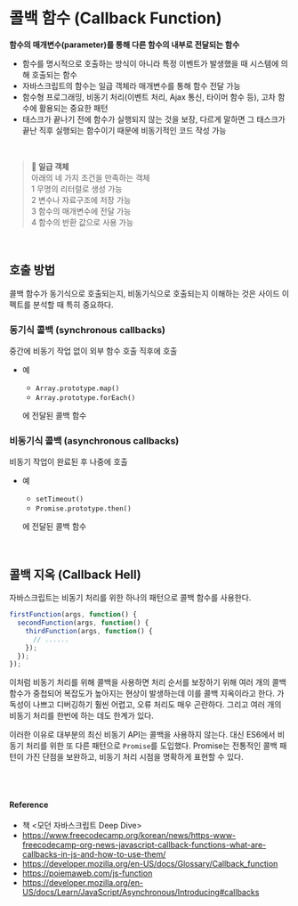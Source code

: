 # 콜백 함수 (Callback Function)
**함수의 매개변수(parameter)를 통해 다른 함수의 내부로 전달되는 함수**
- 함수를 명시적으로 호출하는 방식이 아니라 특정 이벤트가 발생했을 때 시스템에 의해 호출되는 함수
- 자바스크립트의 함수는 일급 객체라 매개변수를 통해 함수 전달 가능
- 함수형 프로그래밍, 비동기 처리(이벤트 처리, Ajax 통신, 타이머 함수 등), 고차 함수에 활용되는 중요한 패턴
- 태스크가 끝나기 전에 함수가 실행되지 않는 것을 보장, 다르게 말하면 그 태스크가 끝난 직후 실행되는 함수이기 때문에 비동기적인 코드 작성 가능

<br>

> **📄 일급 객체**
> <br>아래의 네 가지 조건을 만족하는 객체
> <br>1 무명의 리터럴로 생성 가능
> <br>2 변수나 자료구조에 저장 가능
> <br>3 함수의 매개변수에 전달 가능
> <br>4 함수의 반환 값으로 사용 가능

<br>


## 호출 방법
콜백 함수가 동기식으로 호출되는지, 비동기식으로 호출되는지 이해하는 것은 사이드 이펙트를 분석할 때 특히 중요하다.
### 동기식 콜백 (synchronous callbacks)
중간에 비동기 작업 없이 외부 함수 호출 직후에 호출
- 예

    - `Array.prototype.map()`
    - `Array.prototype.forEach()`
    
    에 전달된 콜백 함수

### 비동기식 콜백 (asynchronous callbacks)
비동기 작업이 완료된 후 나중에 호출
- 예

    - `setTimeout()`
    - `Promise.prototype.then()`
    
    에 전달된 콜백 함수

<br>

## 콜백 지옥 (Callback Hell)
자바스크립트는 비동기 처리를 위한 하나의 패턴으로 콜백 함수를 사용한다.
```js
firstFunction(args, function() {
  secondFunction(args, function() {
    thirdFunction(args, function() {
      // ......
    });
  });
});
```
이처럼 비동기 처리를 위해 콜백을 사용하면 처리 순서를 보장하기 위해 여러 개의 콜백 함수가 중첩되어 복잡도가 높아지는 현상이 발생하는데 이를 콜백 지옥이라고 한다.
가독성이 나쁘고 디버깅하기 훨씬 어렵고, 오류 처리도 매우 곤란하다. 그리고 여러 개의 비동기 처리를 한번에 하는 데도 한계가 있다.

이러한 이유로 대부분의 최신 비동기 API는 콜백을 사용하지 않는다. 대신 ES6에서 비동기 처리를 위한 또 다른 패턴으로 `Promise`를 도입했다.
Promise는 전통적인 콜백 패턴이 가진 단점을 보완하고, 비동기 처리 시점을 명확하게 표현할 수 있다.

<br><br>

#### Reference
- 책 <모던 자바스크립트 Deep Dive>
- https://www.freecodecamp.org/korean/news/https-www-freecodecamp-org-news-javascript-callback-functions-what-are-callbacks-in-js-and-how-to-use-them/
- https://developer.mozilla.org/en-US/docs/Glossary/Callback_function
- https://poiemaweb.com/js-function
- https://developer.mozilla.org/en-US/docs/Learn/JavaScript/Asynchronous/Introducing#callbacks
